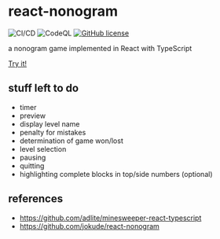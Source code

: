 # react-nonogram
![CI/CD](https://github.com/neumaennl/react-nonogram/workflows/GitHub%20Pages/badge.svg)
![CodeQL](https://github.com/neumaennl/react-nonogram/workflows/CodeQL/badge.svg)
[![GitHub license](https://img.shields.io/github/license/neumaennl/react-nonogram)](https://github.com/neumaennl/react-nonogram/blob/main/LICENSE)

a nonogram game implemented in React with TypeScript

[Try it!](https://neumaennl.github.io/react-nonogram)

## stuff left to do
- timer
- preview
- display level name
- penalty for mistakes
- determination of game won/lost
- level selection
- pausing
- quitting
- highlighting complete blocks in top/side numbers (optional)

## references
- https://github.com/adlite/minesweeper-react-typescript
- https://github.com/jokude/react-nonogram
